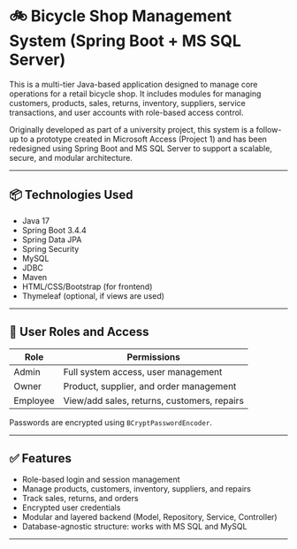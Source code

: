 # 🚲 Bicycle Shop Management System (Spring Boot + MS SQL Server)

This is a multi-tier Java-based application designed to manage core operations for a retail bicycle shop. It includes modules for managing customers, products, sales, returns, inventory, suppliers, service transactions, and user accounts with role-based access control.

Originally developed as part of a university project, this system is a follow-up to a prototype created in Microsoft Access (Project 1) and has been redesigned using Spring Boot and MS SQL Server to support a scalable, secure, and modular architecture.

---

## 📦 Technologies Used

- Java 17
- Spring Boot 3.4.4
- Spring Data JPA
- Spring Security
- MySQL 
- JDBC
- Maven
- HTML/CSS/Bootstrap (for frontend)
- Thymeleaf (optional, if views are used)

---

## 🔐 User Roles and Access

| Role     | Permissions |
|----------|-------------|
| Admin    | Full system access, user management |
| Owner    | Product, supplier, and order management |
| Employee | View/add sales, returns, customers, repairs |

Passwords are encrypted using `BCryptPasswordEncoder`.

---

## ✅ Features

- Role-based login and session management
- Manage products, customers, inventory, suppliers, and repairs
- Track sales, returns, and orders
- Encrypted user credentials
- Modular and layered backend (Model, Repository, Service, Controller)
- Database-agnostic structure: works with MS SQL and MySQL

---
